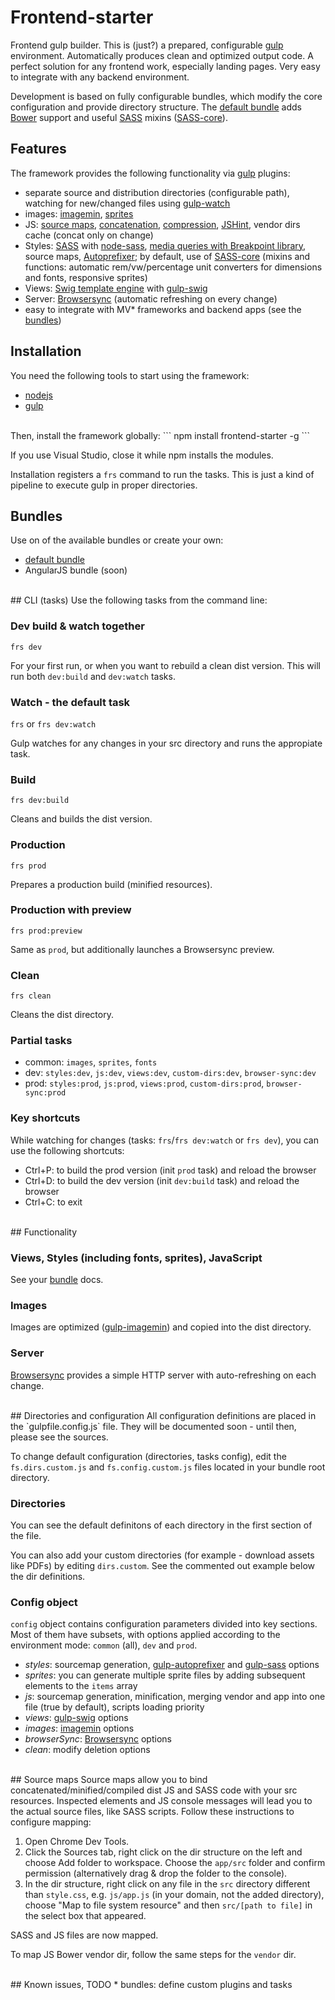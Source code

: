 # Frontend-starter

Frontend gulp builder. This is (just?) a prepared, configurable [gulp][gulp] environment. Automatically produces clean and optimized output code. A perfect solution for any frontend work, especially landing pages. Very easy to integrate with any backend environment.

Development is based on fully configurable bundles, which modify the core configuration and provide directory structure. The [default bundle][bundle-default] adds [Bower][bower] support and useful [SASS][sass] mixins ([SASS-core][sass-core]).


## Features
The framework provides the following functionality via [gulp][gulp] plugins:
* separate source and distribution directories (configurable path), watching for new/changed files using [gulp-watch]
* images: [imagemin][gulp-imagemin], [sprites][gulp-spritesmith]
* JS: [source maps][gulp-sourcemaps], [concatenation][gulp-concat], [compression][gulp-uglify], [JSHint][gulp-jshint], vendor dirs cache (concat only on change)
* Styles: [SASS][sass] with [node-sass], [media queries with Breakpoint library][sass-breakpoint], source maps, [Autoprefixer][gulp-autoprefixer]; by default, use of [SASS-core][sass-core] (mixins and functions: automatic rem/vw/percentage unit converters for dimensions and fonts, responsive sprites)
* Views: [Swig template engine][swig] with [gulp-swig]
* Server: [Browsersync][browsersync] (automatic refreshing on every change)
* easy to integrate with MV* frameworks and backend apps (see the [bundles](#bundles))


## Installation
You need the following tools to start using the framework:
* [nodejs]
* [gulp]

<br>
Then, install the framework globally:
```
npm install frontend-starter -g
```

If you use Visual Studio, close it while npm installs the modules.

Installation registers a `frs` command to run the tasks. This is just a kind of pipeline to execute gulp in proper directories.


<a name="bundles"></a>
## Bundles
Use on of the available bundles or create your own:

* [default bundle][bundle-default]
* AngularJS bundle (soon)


<br>
## CLI (tasks)
Use the following tasks from the command line:


### Dev build & watch together
`frs dev`

For your first run, or when you want to rebuild a clean dist version. This will run both `dev:build` and `dev:watch` tasks.



### Watch - the default task
`frs`
or
`frs dev:watch`

Gulp watches for any changes in your src directory and runs the appropiate task.



### Build
`frs dev:build`

Cleans and builds the dist version.



### Production
`frs prod`

Prepares a production build (minified resources).



### Production with preview
`frs prod:preview`

Same as `prod`, but additionally launches a Browsersync preview.



### Clean
`frs clean`

Cleans the dist directory.


### Partial tasks
* common: `images`, `sprites`, `fonts`
* dev: `styles:dev`, `js:dev`, `views:dev`, `custom-dirs:dev`, `browser-sync:dev`
* prod: `styles:prod`, `js:prod`, `views:prod`, `custom-dirs:prod`, `browser-sync:prod`


### Key shortcuts
While watching for changes (tasks: `frs`/`frs dev:watch` or `frs dev`), you can use the following shortcuts:
* Ctrl+P: to build the prod version (init `prod` task) and reload the browser
* Ctrl+D: to build the dev version (init `dev:build` task) and reload the browser
* Ctrl+C: to exit



<br>
## Functionality

### Views, Styles (including fonts, sprites), JavaScript

See your [bundle](#bundles) docs.


### Images
Images are optimized ([gulp-imagemin]) and copied into the dist directory.


### Server
[Browsersync][browsersync] provides a simple HTTP server with auto-refreshing on each change.





<br>
<a name="configuration"></a>
## Directories and configuration
All configuration definitions are placed in the `gulpfile.config.js` file. They will be documented soon - until then, please see the sources.

To change default configuration (directories, tasks config), edit the `fs.dirs.custom.js` and `fs.config.custom.js` files located in your bundle root directory.


### Directories
You can see the default definitons of each directory in the first section of the file.

You can also add your custom directories (for example - download assets like PDFs) by editing `dirs.custom`. See the commented out example below the dir definitions.

### Config object
`config` object contains configuration parameters divided into key sections. Most of them have subsets, with options applied according to the environment mode: `common` (all), `dev` and `prod`.

* *styles*: sourcemap generation, [gulp-autoprefixer] and [gulp-sass] options
* *sprites*: you can generate multiple sprite files by adding subsequent elements to the `items` array
* *js*: sourcemap generation, minification, merging vendor and app into one file (true by default), scripts loading priority
* *views*: [gulp-swig] options
* *images*: [imagemin][gulp-imagemin] options
* *browserSync*: [Browsersync][browsersync] options
* *clean*: modify deletion options




<br>
## Source maps
Source maps allow you to bind concatenated/minified/compiled dist JS and SASS code with your src resources. Inspected elements and JS console messages will lead you to the actual source files, like SASS scripts. Follow these instructions to configure mapping:

1. Open Chrome Dev Tools.
2. Click the Sources tab, right click on the dir structure on the left and choose Add folder to workspace. Choose the `app/src` folder and confirm permission (alternatively drag & drop the folder to the console).
3. In the dir structure, right click on any file in the `src` directory different than `style.css`, e.g. `js/app.js` (in your domain, not the added directory), choose "Map to file system resource" and then `src/[path to file]` in the select box that appeared.

SASS and JS files are now mapped.

To map JS Bower vendor dir, follow the same steps for the `vendor` dir.




<br>
## Known issues, TODO
* bundles: define custom plugins and tasks





[angularjs]: https://angularjs.org/
[browsersync]: https://www.browsersync.io/
[bower]: http://bower.io/
[bundle-default]: https://github.com/implico/fs-bundle-default
[chokidar]: https://github.com/paulmillr/chokidar
[gulp]: http://gulpjs.com/
[gulp-autoprefixer]: https://github.com/sindresorhus/gulp-autoprefixer
[gulp-concat]: https://github.com/contra/gulp-concat
[gulp-imagemin]: https://github.com/sindresorhus/gulp-imagemin
[gulp-jshint]: https://github.com/spalger/gulp-jshint
[gulp-sass]: https://github.com/dlmanning/gulp-sass
[gulp-sourcemaps]: https://github.com/floridoo/gulp-sourcemaps
[gulp-spritesmith]: https://github.com/twolfson/gulp.spritesmith
[gulp-swig]: https://github.com/colynb/gulp-swig
[gulp-uglify]: https://github.com/terinjokes/gulp-uglify
[gulp-watch]: https://github.com/floatdrop/gulp-watch
[main-bower-files]: https://github.com/ck86/main-bower-files
[minimatch]: https://github.com/isaacs/minimatch
[nodejs]: https://nodejs.org/
[node-sass]: https://github.com/sass/node-sass
[sass]: http://sass-lang.com/
[sass-breakpoint]: http://breakpoint-sass.com/
[sass-core]: https://github.com/implico/sass-core
[swig]: http://paularmstrong.github.io/swig/
